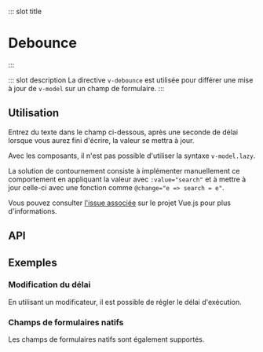 ::: slot title
# Debounce
:::

::: slot description
La directive `v-debounce` est utilisée pour différer une mise à jour de `v-model` sur un champ de formulaire.
:::

## Utilisation

Entrez du texte dans le champ ci-dessous, après une seconde de délai lorsque vous aurez fini d'écrire, la valeur se mettra à jour.

<DocExample
  eager
  file="directives/debounce/examples/debounce"
/>

<DocInfo>

Avec les composants, il n'est pas possible d'utiliser la syntaxe `v-model.lazy`.

La solution de contournement consiste à implémenter manuellement ce comportement en appliquant la valeur avec `:value="search"` et à mettre à jour celle-ci avec une fonction comme `@change="e => search = e"`.

Vous pouvez consulter [l'issue associée](https://github.com/vuejs/vue/issues/6914) sur le projet Vue.js pour plus d'informations.

</DocInfo>

## API

<DocApi
  :value="['v-debounce']"
  :api="{
    'v-debounce': {
      options: [
        {
          name: 'value',
          default: 'undefined',
          type: 'function',
          description: 'Fonction exécutée après le délai. Par défaut un évènement `change` sera émit.'
        },
        {
          name: 'arg:time',
          default: '500',
          type: 'number',
          description: 'Nombre de millisecondes à attendre avant d\'appeler la fonction `value` ou d\'émettre un événement.'
        }
      ]
    }
  }"
/>

## Exemples

### Modification du délai

En utilisant un modificateur, il est possible de régler le délai d'exécution.

<DocExample file="directives/debounce/examples/debounce-arg" />

### Champs de formulaires natifs

Les champs de formulaires natifs sont également supportés.

<DocExample file="directives/debounce/examples/debounce-native" />
